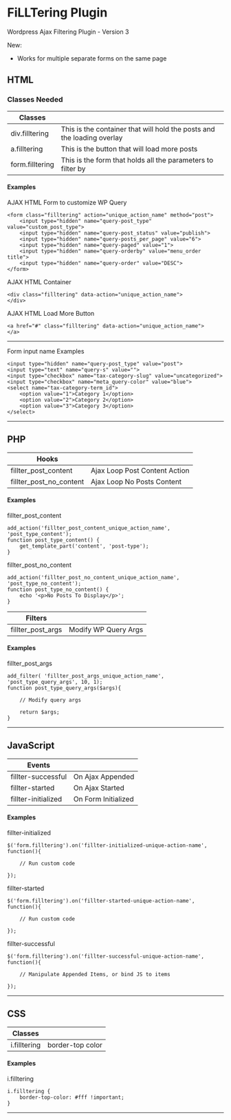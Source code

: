 # FiLLTering Plugin
Wordpress Ajax Filtering Plugin - Version 3

New:
* Works for multiple separate forms on the same page


## HTML
### Classes Needed

|Classes					|    																		|
|---------------------------|---------------------------------------------------------------------------|
|div.filltering	            | This is the container that will hold the posts and the loading overlay    |
|a.filltering	            | This is the button that will load more posts                              |
|form.filltering		    | This is the form that holds all the parameters to filter by		        |

#### Examples

AJAX HTML Form to customize WP Query
```
<form class="filltering" action="unique_action_name" method="post">
	<input type="hidden" name="query-post_type" value="custom_post_type">
	<input type="hidden" name="query-post_status" value="publish">
	<input type="hidden" name="query-posts_per_page" value="6">
	<input type="hidden" name="query-paged" value="1">
	<input type="hidden" name="query-orderby" value="menu_order title">
	<input type="hidden" name="query-order" value="DESC">
</form>
```

AJAX HTML Container
```
<div class="filltering" data-action="unique_action_name">
</div>
```

AJAX HTML Load More Button
```
<a href="#" class="filltering" data-action="unique_action_name">
</a>
```
***

Form input name Examples
```
<input type="hidden" name="query-post_type" value="post">
<input type="text" name="query-s" value="">
<input type="checkbox" name="tax-category-slug" value="uncategorized">
<input type="checkbox" name="meta_query-color" value="blue">
<select name="tax-category-term_id">
	<option value="1">Category 1</option>
	<option value="2">Category 2</option>
	<option value="3">Category 3</option>
</select>
```
***

## PHP
|Hooks					|								|
|-----------------------|-------------------------------|
|fillter_post_content	| Ajax Loop Post Content Action |
|fillter_post_no_content| Ajax Loop No Posts Content 	|

#### Examples

fillter_post_content
```
add_action('fillter_post_content_unique_action_name', 'post_type_content');
function post_type_content() {
	get_template_part('content', 'post-type');
}
```

fillter_post_no_content
```
add_action('fillter_post_no_content_unique_action_name', 'post_type_no_content');
function post_type_no_content() {
	echo '<p>No Posts To Display</p>';
}
```

|Filters			|						|
|-------------------|-----------------------|
|fillter_post_args  | Modify WP Query Args  |

#### Examples

fillter_post_args
```
add_filter( 'fillter_post_args_unique_action_name', 'post_type_query_args', 10, 1);
function post_type_query_args($args){

	// Modify query args

	return $args;
}
```

***

## JavaScript

|Events				|				|
|-------------------|---------------|
|fillter-successful |On Ajax Appended|
|fillter-started 	|On Ajax Started|
|fillter-initialized|On Form Initialized|

#### Examples

fillter-initialized
```
$('form.filltering').on('fillter-initialized-unique-action-name', function(){

	// Run custom code

});
```

fillter-started
```
$('form.filltering').on('fillter-started-unique-action-name', function(){

	// Run custom code

});
```

fillter-successful
```
$('form.filltering').on('fillter-successful-unique-action-name', function(){

	// Manipulate Appended Items, or bind JS to items

});
```

***

## CSS

|Classes			|				|
|-------------------|---------------|
|i.filltering 		|border-top color|

#### Examples
i.filltering
```
i.filltering {
	border-top-color: #fff !important;
}
```
***
